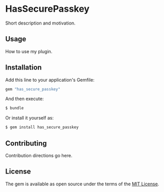 # HasSecurePasskey
Short description and motivation.

## Usage
How to use my plugin.

## Installation
Add this line to your application's Gemfile:

```ruby
gem "has_secure_passkey"
```

And then execute:
```bash
$ bundle
```

Or install it yourself as:
```bash
$ gem install has_secure_passkey
```

## Contributing
Contribution directions go here.

## License
The gem is available as open source under the terms of the [MIT License](https://opensource.org/licenses/MIT).
